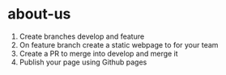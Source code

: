 # about-us

1. Create branches develop and feature
1. On feature branch create a static webpage to for your team
1. Create a PR to merge into develop and merge it
1. Publish your page using Github pages
